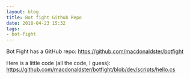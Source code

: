 ```yaml
---
layout: blog
title: Bot fight Github Repo
date: 2018-04-23 15:32
tags:
- bot-fight
---
```

Bot Fight has a GitHub repo: https://github.com/macdonaldster/botfight

Here is a little code (all the code, I guess): https://github.com/macdonaldster/botfight/blob/dev/scripts/hello.cs
